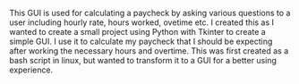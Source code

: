 This GUI is used for calculating a paycheck by asking various questions to a user including hourly rate, hours worked, ovetime etc. I created this as I wanted to create a small project using Python with Tkinter to create a simple GUI. I use it to calculate my paycheck that I should be expecting after working the necessary hours and overtime. This was first created as a bash script in linux, but wanted to transform it to a GUI for a better using experience.
